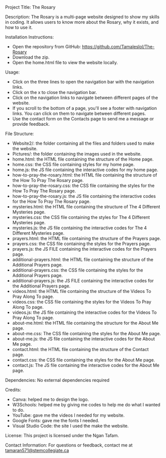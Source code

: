 Project Title: The Rosary

Description:
The Rosary is a multi-page website designed to show my skills in coding. It allows users to know more about the Rosary, why it exists, and how to use it.

Installation Instructions:
- Open the repository from GitHub: https://github.com/Tamaleslol/The-Rosary
- Download the zip.
- Open the home.html file to view the website locally.

Usage:
- Click on the three lines to open the navigation bar with the navigation links.
- Click on the x to close the navigation bar.
- Click on the navigation links to navigate between different pages of the website.
- If you scroll to the bottom of a page, you'll see a footer with navigation links. You can click on them to navigate between different pages.
- Use the contact form on the Contacts page to send me a message or provide feedback.

File Structure:
- Website2/: the folder containing all the files and folders used to make the website.
- Pictures/: the folder containing the images used in the website.
- home.html: the HTML file containing the structure of the Home page.
- home.css: the CSS file containing styles for my home page.
- home.js: the JS file containing the interactive codes for my home page.
- how-to-pray-the-rosary.html: the HTML file containing the structure of the How To Pray The Rosary page.
- how-to-pray-the-rosary.css: the CSS file containing the styles for the How To Pray The Rosary page.
- how-to-pray-the-rosary.js: the JS file containing the interactive codes for the How To Pray The Rosary page.
- mysteries.html: the HTML file containing the structure of The 4 Different Mysteries page.
- mysteries.css: the CSS file containing the styles for The 4 Different Mysteries page.
- mysteries.js: the JS file containing the interactive codes for The 4 Different Mysteries page.
- prayers.html: the HTML file containing the structure of the Prayers page.
- prayers.css: the CSS file containing the styles for the Prayers page.
- prayers.js: the JS FILE containing the interactive codes for the Prayers page.
- additional-prayers.html: the HTML file containing the structure of the Additional Prayers page.
- additional-prayers.css: the CSS file containing the styles for the Additional Prayers page.
- additional-prayers.js: the JS FILE containing the interactive codes for the Additional Prayers page.
- videos.html: the HTML file containing the structure of the Videos To Pray Along To page.
- videos.css: the CSS file containing the styles for the Videos To Pray Along To page.
- videos.js: the JS file containing the interactive codes for the Videos To Pray Along To page.
- about-me.html: the HTML file containing the structure for the About Me page.
- about-me.css: The CSS file containing the styles for the About Me page.
- about-me.js: the JS file containing the interactive codes for the About Me page.
- contact.html: the HTML file containing the structure of the Contact page.
- contact.css: the CSS file containing the styles for the About Me page.
- contact.js: The JS file containing the interactive codes for the About Me page.

Dependencies:
No external dependencies required

Credits:
- Canva: helped me to design the logo.
- W3Schools: helped me by giving me codes to help me do what I wanted to do.
- YouTube: gave me the videos I needed for my website.
- Google Fonts: gave me the fonts I needed.
- Visual Studio Code: the site I used the make the website.

License:
This project is licensed under the Ngan Tafam.

Contact Information:
For questions or feedback, contact me at tamaran571@stemcollegiate.ca

